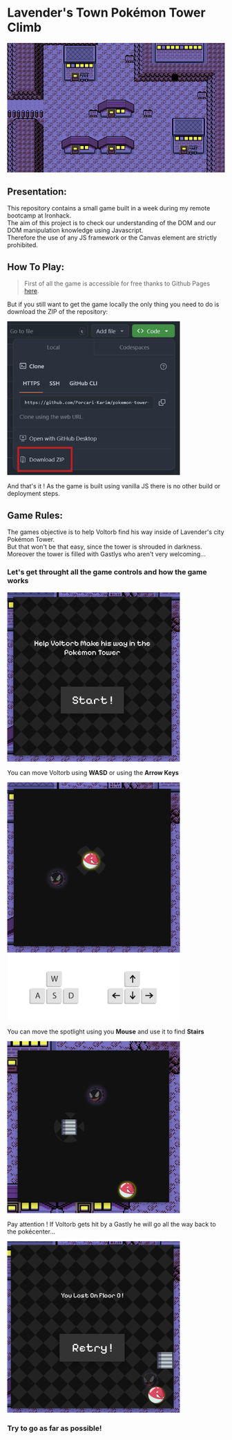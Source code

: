 # **Lavender's Town Pokémon Tower Climb**

![Project presentation image](/assets/readme/lavender_town.png)

## **Presentation:**

This repository contains a small game built in a week during my remote bootcamp at Ironhack.\
The aim of this project is to check our understanding of the DOM and our DOM manipulation knowledge using Javascript.\
Therefore the use of any JS framework or the Canvas element are strictly prohibited.

## **How To Play:**

> First of all the game is accessible for free thanks to Github Pages [here](https://porcari-karim.github.io/pokemon-tower-climb/).
> 
But if you still want to get the game locally the only thing you need to do is download the ZIP of the repository:

<img src="./assets/readme/github_download.png" width="400px" style="position: center"/>

And that's it ! As the game is built using vanilla JS there is no other build or deployment steps.

## **Game Rules:**

The games objective is to help Voltorb find his way inside of Lavender's city Pokémon Tower.\
But that won't be that easy, since the tower is shrouded in darkness.
Moreover the tower is filled with Gastlys who aren't very welcoming...

### Let's get throught all the game controls and how the game works
<img src="./assets/readme/start_menu.png" width="400px" />

You can move Voltorb using **WASD** or using the **Arrow Keys**

<img src="./assets/readme/mouvements.png" width="400px" />

<img src="./assets/readme/wasd.png" width="400px" />

You can move the spotlight using you **Mouse** and use it to find **Stairs**

<img src="./assets/readme/reveal_stairs.png" width="400px" />

Pay attention ! If Voltorb gets hit by a Gastly he will go all the way back to the pokécenter...

<img src="./assets/readme/end_menu.png" width="400px" />

### **Try to go as far as possible!**